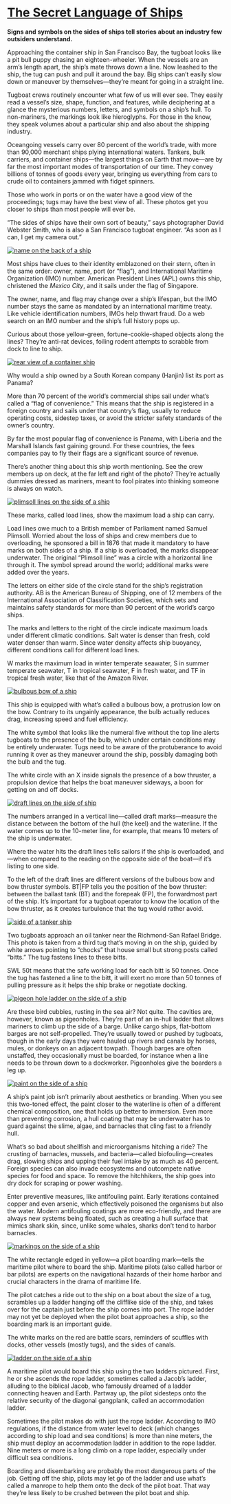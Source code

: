 # [The Secret Language of Ships](https://hakaimagazine.com/videos-visuals/the-secret-language-of-ships/)

**Signs and symbols on the sides of ships tell stories about an industry few outsiders understand.**

Approaching the container ship in San Francisco Bay, the tugboat looks like a pit bull puppy chasing an eighteen-wheeler. When the vessels are an arm’s length apart, the ship’s mate throws down a line. Now leashed to the ship, the tug can push and pull it around the bay. Big ships can’t easily slow down or maneuver by themselves—they’re meant for going in a straight line.

Tugboat crews routinely encounter what few of us will ever see. They easily read a vessel’s size, shape, function, and features, while deciphering at a glance the mysterious numbers, letters, and symbols on a ship’s hull. To non-mariners, the markings look like hieroglyphs. For those in the know, they speak volumes about a particular ship and also about the shipping industry.

Oceangoing vessels carry over 80 percent of the world’s trade, with more than 90,000 merchant ships plying international waters. Tankers, bulk carriers, and container ships—the largest things on Earth that move—are by far the most important modes of transportation of our time. They convey billions of tonnes of goods every year, bringing us everything from cars to crude oil to containers jammed with fidget spinners.

Those who work in ports or on the water have a good view of the proceedings; tugs may have the best view of all. These photos get you closer to ships than most people will ever be.

“The sides of ships have their own sort of beauty,” says photographer David Webster Smith, who is also a San Francisco tugboat engineer. “As soon as I can, I get my camera out.”

[![name on the back of a ship](https://scillidan.github.io/image_post/the-secret-language-of-ships_01.webp)](https://hakaimagazine.com/wp-content/uploads/2-naming-reading-ships.jpg)

Most ships have clues to their identity emblazoned on their stern, often in the same order: owner, name, port (or “flag”), and International Maritime Organization (IMO) number. American President Lines (APL) owns this ship, christened the _Mexico City_, and it sails under the flag of Singapore.

The owner, name, and flag may change over a ship’s lifespan, but the IMO number stays the same as mandated by an international maritime treaty. Like vehicle identification numbers, IMOs help thwart fraud. Do a web search on an IMO number and the ship’s full history pops up.

Curious about those yellow-green, fortune-cookie-shaped objects along the lines? They’re anti-rat devices, foiling rodent attempts to scrabble from dock to line to ship.

[![rear view of a container ship](https://scillidan.github.io/image_post/the-secret-language-of-ships_02.webp)](https://hakaimagazine.com/wp-content/uploads/3-port-of-convenience-reading-ships.jpg)

Why would a ship owned by a South Korean company (Hanjin) list its port as Panama?

More than 70 percent of the world’s commercial ships sail under what’s called a “flag of convenience.” This means that the ship is registered in a foreign country and sails under that country’s flag, usually to reduce operating costs, sidestep taxes, or avoid the stricter safety standards of the owner’s country.

By far the most popular flag of convenience is Panama, with Liberia and the Marshall Islands fast gaining ground. For these countries, the fees companies pay to fly their flags are a significant source of revenue.

There’s another thing about this ship worth mentioning. See the crew members up on deck, at the far left and right of the photo? They’re actually dummies dressed as mariners, meant to fool pirates into thinking someone is always on watch.

[![plimsoll lines on the side of a ship](https://scillidan.github.io/image_post/the-secret-language-of-ships_03.webp)](https://hakaimagazine.com/wp-content/uploads/4-plimsoll-reading-ships.jpg)

These marks, called load lines, show the maximum load a ship can carry.

Load lines owe much to a British member of Parliament named Samuel Plimsoll. Worried about the loss of ships and crew members due to overloading, he sponsored a bill in 1876 that made it mandatory to have marks on both sides of a ship. If a ship is overloaded, the marks disappear underwater. The original “Plimsoll line” was a circle with a horizontal line through it. The symbol spread around the world; additional marks were added over the years.

The letters on either side of the circle stand for the ship’s registration authority. AB is the American Bureau of Shipping, one of 12 members of the International Association of Classification Societies, which sets and maintains safety standards for more than 90 percent of the world’s cargo ships.

The marks and letters to the right of the circle indicate maximum loads under different climatic conditions. Salt water is denser than fresh, cold water denser than warm. Since water density affects ship buoyancy, different conditions call for different load lines.

W marks the maximum load in winter temperate seawater, S in summer temperate seawater, T in tropical seawater, F in fresh water, and TF in tropical fresh water, like that of the Amazon River.

[![bulbous bow of a ship](https://scillidan.github.io/image_post/the-secret-language-of-ships_04.webp)](https://hakaimagazine.com/wp-content/uploads/5-bulbous-bow-reading-ships.jpg)

This ship is equipped with what’s called a bulbous bow, a protrusion low on the bow. Contrary to its ungainly appearance, the bulb actually reduces drag, increasing speed and fuel efficiency.

The white symbol that looks like the numeral five without the top line alerts tugboats to the presence of the bulb, which under certain conditions may be entirely underwater. Tugs need to be aware of the protuberance to avoid running it over as they maneuver around the ship, possibly damaging both the bulb and the tug.

The white circle with an X inside signals the presence of a bow thruster, a propulsion device that helps the boat maneuver sideways, a boon for getting on and off docks.

[![draft lines on the side of ship](https://scillidan.github.io/image_post/the-secret-language-of-ships_05.webp)](https://hakaimagazine.com/wp-content/uploads/6-draftlines-reading-ships.jpg)

The numbers arranged in a vertical line—called draft marks—measure the distance between the bottom of the hull (the keel) and the waterline. If the water comes up to the 10-meter line, for example, that means 10 meters of the ship is underwater.

Where the water hits the draft lines tells sailors if the ship is overloaded, and—when compared to the reading on the opposite side of the boat—if it’s listing to one side.

To the left of the draft lines are different versions of the bulbous bow and bow thruster symbols. BT|FP tells you the position of the bow thruster: between the ballast tank (BT) and the forepeak (FP), the forwardmost part of the ship. It’s important for a tugboat operator to know the location of the bow thruster, as it creates turbulence that the tug would rather avoid.

[![side of a tanker ship](https://scillidan.github.io/image_post/the-secret-language-of-ships_06.webp)](https://hakaimagazine.com/wp-content/uploads/7-tanker-reading-ships.jpg)

Two tugboats approach an oil tanker near the Richmond-San Rafael Bridge. This photo is taken from a third tug that’s moving in on the ship, guided by white arrows pointing to “chocks” that house small but strong posts called “bitts.” The tug fastens lines to these bitts.

SWL 50t means that the safe working load for each bitt is 50 tonnes. Once the tug has fastened a line to the bitt, it will exert no more than 50 tonnes of pulling pressure as it helps the ship brake or negotiate docking.

[![pigeon hole ladder on the side of a ship](https://scillidan.github.io/image_post/the-secret-language-of-ships_07.webp)](https://hakaimagazine.com/wp-content/uploads/8-pigeon-holes-reading-ships.jpg)

Are these bird cubbies, rusting in the sea air? Not quite. The cavities are, however, known as pigeonholes. They’re part of an in-hull ladder that allows mariners to climb up the side of a barge. Unlike cargo ships, flat-bottom barges are not self-propelled. They’re usually towed or pushed by tugboats, though in the early days they were hauled up rivers and canals by horses, mules, or donkeys on an adjacent towpath. Though barges are often unstaffed, they occasionally must be boarded, for instance when a line needs to be thrown down to a dockworker. Pigeonholes give the boarders a leg up.

[![paint on the side of a ship](https://scillidan.github.io/image_post/the-secret-language-of-ships_08.webp)](https://hakaimagazine.com/wp-content/uploads/9-paint-reading-ships.jpg)

A ship’s paint job isn’t primarily about aesthetics or branding. When you see this two-toned effect, the paint closer to the waterline is often of a different chemical composition, one that holds up better to immersion. Even more than preventing corrosion, a hull coating that may be underwater has to guard against the slime, algae, and barnacles that cling fast to a friendly hull.

What’s so bad about shellfish and microorganisms hitching a ride? The crusting of barnacles, mussels, and bacteria—called biofouling—creates drag, slowing ships and upping their fuel intake by as much as 40 percent. Foreign species can also invade ecosystems and outcompete native species for food and space. To remove the hitchhikers, the ship goes into dry dock for scraping or power washing.

Enter preventive measures, like antifouling paint. Early iterations contained copper and even arsenic, which effectively poisoned the organisms but also the water. Modern antifouling coatings are more eco-friendly, and there are always new systems being floated, such as creating a hull surface that mimics shark skin, since, unlike some whales, sharks don’t tend to harbor barnacles.

[![markings on the side of a ship](https://scillidan.github.io/image_post/the-secret-language-of-ships_09.webp)](https://hakaimagazine.com/wp-content/uploads/10-pilot-reading-ships.jpg)

The white rectangle edged in yellow—a pilot boarding mark—tells the maritime pilot where to board the ship. Maritime pilots (also called harbor or bar pilots) are experts on the navigational hazards of their home harbor and crucial characters in the drama of maritime life.

The pilot catches a ride out to the ship on a boat about the size of a tug, scrambles up a ladder hanging off the clifflike side of the ship, and takes over for the captain just before the ship comes into port. The rope ladder may not yet be deployed when the pilot boat approaches a ship, so the boarding mark is an important guide.

The white marks on the red are battle scars, reminders of scuffles with docks, other vessels (mostly tugs), and the sides of canals.

[![ladder on the side of a ship](https://scillidan.github.io/image_post/the-secret-language-of-ships_10.webp)](https://hakaimagazine.com/wp-content/uploads/11-ladder-reading-ships.jpg)

A maritime pilot would board this ship using the two ladders pictured. First, he or she ascends the rope ladder, sometimes called a Jacob’s ladder, alluding to the biblical Jacob, who famously dreamed of a ladder connecting heaven and Earth. Partway up, the pilot sidesteps onto the relative security of the diagonal gangplank, called an accommodation ladder.

Sometimes the pilot makes do with just the rope ladder. According to IMO regulations, if the distance from water level to deck (which changes according to ship load and sea conditions) is more than nine meters, the ship must deploy an accommodation ladder in addition to the rope ladder. Nine meters or more is a long climb on a rope ladder, especially under difficult sea conditions.

Boarding and disembarking are probably the most dangerous parts of the job. Getting off the ship, pilots may let go of the ladder and use what’s called a manrope to help them onto the deck of the pilot boat. That way they’re less likely to be crushed between the pilot boat and ship.
